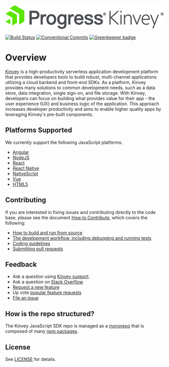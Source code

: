 <p align="left">
  <a href="https://www.progress.com/kinvey" style="display: inline-block;">
    <img src="logo-progresskinvey.png">
  </a>
</p>

[![Build Status](https://api.cirrus-ci.com/github/Kinvey/js-sdk.svg)](https://cirrus-ci.com/github/Kinvey/js-sdk)
[![Conventional Commits](https://img.shields.io/badge/Conventional%20Commits-1.0.0-yellow.svg)](https://conventionalcommits.org)
[![Greenkeeper badge](https://badges.greenkeeper.io/Kinvey/js-sdk.svg)](https://greenkeeper.io/)

# Overview

[Kinvey](https://www.progress.com/kinvey) is a high-productivity serverless application development platform that provides developers tools to build robust, multi-channel applications utilizing a cloud backend and front-end SDKs. As a platform, Kinvey provides many solutions to common development needs, such as a data store, data integration, single sign-on, and file storage. With Kinvey, developers can focus on building what provides value for their app - the user experience (UX) and business logic of the application. This approach increases developer productivity and aims to enable higher quality apps by leveraging Kinvey's pre-built components.

## Platforms Supported

We currently support the following JavaScript platforms:

- [Angular](sdks/angular-sdk)
- [NodeJS](sdks/node-sdk)
- [React](sdks/html5-sdk)
- [React Native](sdks/react-native-sdk)
- [NativeScript](sdks/nativescript-sdk)
- [Vue](sdks/html5-sdk)
- [HTML5](sdks/html5-sdk)

## Contributing

If you are interested in fixing issues and contributing directly to the code base, please see the document [How to Contribute](), which covers the following:

- [How to build and run from source]()
- [The development workflow, including debugging and running tests]()
- [Coding guidelines]()
- [Submitting pull requests]()

## Feedback

- Ask a question using [Kinvey support](https://support.kinvey.com/support/home).
- Ask a question on [Stack Overflow](https://stackoverflow.com/questions/tagged/kinvey)
- [Request a new feature](CONTRIBUTING.md)
- Up vote [popular feature requests](https://github.com/Kinvey/js-code/issues?q=is%3Aopen+is%3Aissue+label%3Afeature-request+sort%3Areactions-%2B1-desc)
- [File an issue](https://github.com/Kinvey/js-sdk/issues)

## How is the repo structured?

The Kinvey JavaScript SDK repo is managed as a [monorepo](https://github.com/Kinvey/js-sdk/wiki/Monorepo) that is composed of many [npm packages](packages/README.md).

## License

See [LICENSE](LICENSE.txt) for details.

